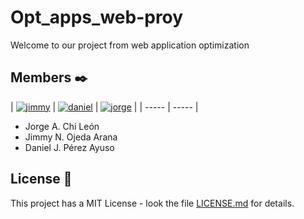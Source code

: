 # Opt_apps_web-proy
Welcome to our project from web application optimization

## Members ✒️
| <a href="https://github.com/JimmyOjeda">![jimmy](https://github.com/plupyt/Opt_apps_web-proy/blob/main/public/assets/jimmy_profile.jpeg)</a> | <a href="https://github.com/plupyt">![daniel](https://github.com/plupyt/Opt_apps_web-proy/blob/main/public/assets/daniel_profile.jpg)</a> | <a href="https://github.com/Jorge-Alberto-Chi-Leon">![jorge](https://github.com/plupyt/Opt_apps_web-proy/blob/main/public/assets/jorge_profile.jpeg)</a> |
| ----- | ----- |

* Jorge A. Chi León
* Jimmy N. Ojeda Arana
* Daniel J. Pérez Ayuso

## License 📄

This project has a MIT License - look the file [LICENSE.md](https://github.com/plupyt/IHC-proy/blob/main/LICENSE) for details.
